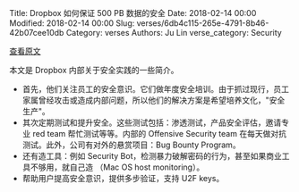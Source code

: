 Title: Dropbox 如何保证 500 PB 数据的安全
Date: 2018-02-14 00:00
Modified: 2018-02-14 00:00
Slug: verses/6db4c115-265e-4791-8b46-42b07cee10db
Category: verses
Authors: Ju Lin
verse_category: Security

[查看原文](https://blogs.dropbox.com/tech/2018/02/security-at-scale-the-dropbox-approach/)

本文是 Dropbox 内部关于安全实践的一些简介。

* 首先，他们关注员工的安全意识。它们做年度安全培训。由于抓过现行，员工家属曾经攻击或造成内部问题，所以他们的解决方案是希望培养文化，"安全生产"。
* 其次定期测试和提升安全。这些测试包括：渗透测试，产品安全评估，邀请专业 red team 帮忙测试等等。内部的 Offensive Security team 在每天做对抗测试。此外，公司有对外的悬赏项目：Bug Bounty Program。
* 还有造工具：例如 Security Bot，检测暴力破解密码的行为，甚至如果商业工具不够用，就自己造 （Mac OS host monitoring）。
* 帮助用户提高安全意识，提供多步验证，支持 U2F keys。

